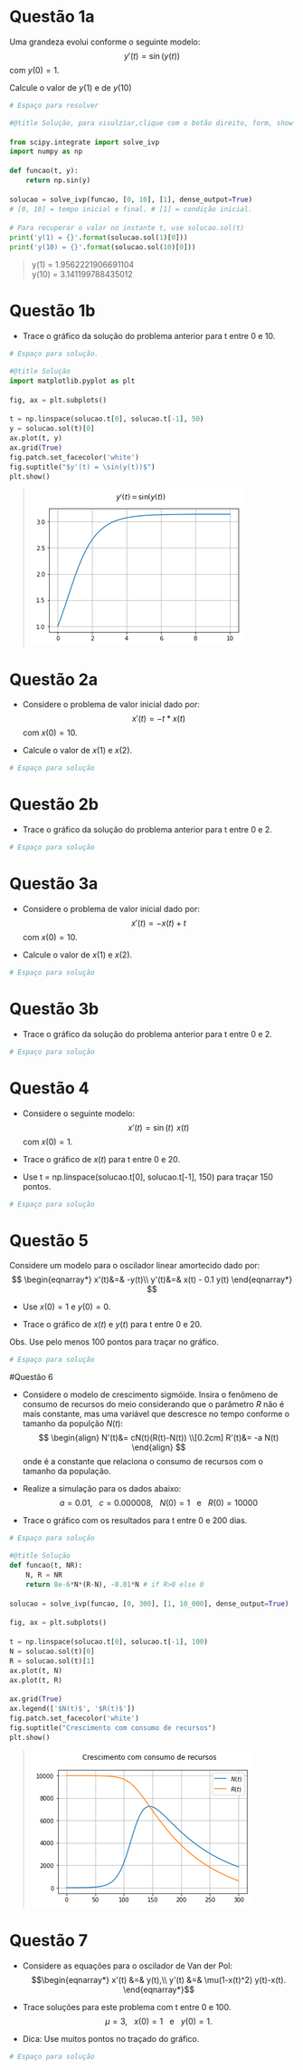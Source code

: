 # Questão 1a

Uma grandeza evolui conforme o seguinte modelo:
$$y'(t) = \sin(y(t))$$
com $y(0)=1$.

Calcule o valor de $y(1)$ e de $y(10)$

```python
# Espaço para resolver
```

```python
#@title Solução, para visulziar,clique com o botão direito, form, show code

from scipy.integrate import solve_ivp
import numpy as np

def funcao(t, y):
    return np.sin(y)

solucao = solve_ivp(funcao, [0, 10], [1], dense_output=True)
# [0, 10] = tempo inicial e final. # [1] = condição inicial.

# Para recuperar o valor no instante t, use solucao.sol(t)
print('y(1) = {}'.format(solucao.sol(1)[0]))
print('y(10) = {}'.format(solucao.sol(10)[0]))
```
> y(1) = 1.9562221906691104  
> y(10) = 3.141199788435012



# Questão 1b

* Trace o gráfico da solução do problema anterior para t entre 0 e 10.

```python
# Espaço para solução.
```

```python
#@title Solução
import matplotlib.pyplot as plt

fig, ax = plt.subplots()

t = np.linspace(solucao.t[0], solucao.t[-1], 50)
y = solucao.sol(t)[0]
ax.plot(t, y)
ax.grid(True)
fig.patch.set_facecolor('white')
fig.suptitle("$y'(t) = \sin(y(t))$")
plt.show()
```
> ![Gráfico 09-01](Gráficos/Gráfico09-01.png)



# Questão 2a

* Considere o problema de valor inicial dado por:
$$
x'(t) = -t*x(t)
$$
com $x(0)=10$.

* Calcule o valor de $x(1)$ e $x(2)$.

```python
# Espaço para solução
```



# Questão 2b

* Trace o gráfico da solução do problema anterior para t entre 0 e 2.

```python
# Espaço para solução
```



# Questão 3a

* Considere o problema de valor inicial dado por:
$$
x'(t) = -x(t) + t
$$
com $x(0)=10$.

* Calcule o valor de $x(1)$ e $x(2)$.

```python
# Espaço para solução
```



# Questão 3b

* Trace o gráfico da solução do problema anterior para t entre 0 e 2.

```python
# Espaço para solução
```



# Questão 4

* Considere o seguinte modelo:
$$x'(t) = \sin(t) ~\!x(t) $$
com $x(0)=1$.
* Trace o gráfico de $x(t)$ para t entre 0 e 20.

* Use t = np.linspace(solucao.t[0], solucao.t[-1], 150) para traçar 150 pontos.

```python
# Espaço para solução
```



# Questão 5

Considere um modelo para o oscilador linear amortecido dado por:
$$ \begin{eqnarray*}
x'(t)&=& -y(t)\\
y'(t)&=& x(t) - 0.1 y(t)
\end{eqnarray*}
$$

* Use $x(0)=1$ e $y(0)=0$.

* Trace o gráfico de $x(t)$ e $y(t)$ para t entre 0 e 20.

Obs. Use pelo menos 100 pontos para traçar no gráfico.

```python
# Espaço para solução
```



#Questão 6

* Considere o modelo de crescimento sigmóide. Insira o fenômeno de consumo de recursos do meio considerando que o parâmetro $R$ não é mais constante, mas uma variável que descresce no tempo conforme o tamanho da populção $N(t)$:
$$
\begin{align}
N'(t)&= cN(t)(R(t)-N(t)) \\[0.2cm]
R'(t)&= -a N(t)
\end{align}
$$
onde é a constante que relaciona o consumo de recursos com o tamanho da população.

* Realize a simulação para os dados abaixo:
$$a=0.01, ~~~c = 0.000008,~~~ N(0)=1~~~\text{e}~~~ R(0)=10000$$

* Trace o gráfico com os resultados para t entre 0 e 200 dias.

```python
# Espaço para solução
```

```python
#@title Solução
def funcao(t, NR):
    N, R = NR
    return 8e-6*N*(R-N), -0.01*N # if R>0 else 0

solucao = solve_ivp(funcao, [0, 300], [1, 10_000], dense_output=True)

fig, ax = plt.subplots()

t = np.linspace(solucao.t[0], solucao.t[-1], 100)
N = solucao.sol(t)[0]
R = solucao.sol(t)[1]
ax.plot(t, N)
ax.plot(t, R)

ax.grid(True)
ax.legend(['$N(t)$', '$R(t)$'])
fig.patch.set_facecolor('white')
fig.suptitle("Crescimento com consumo de recursos")
plt.show()
```
> ![Gráfico 09-02](Gráficos/Gráfico09-02.png)



# Questão 7

* Considere as equações para o oscilador de Van der Pol:
$$\begin{eqnarray*}
x'(t) &=& y(t),\\
y'(t) &=& \mu(1-x(t)^2) y(t)-x(t).
\end{eqnarray*}$$

* Trace soluções para este problema com t entre 0 e 100.
$$ \mu=3, ~~~ x(0)=1 ~~~\text{e}~~~  y(0)=1.$$

* Dica: Use muitos pontos no traçado do gráfico.

```python
# Espaço para solução
```

